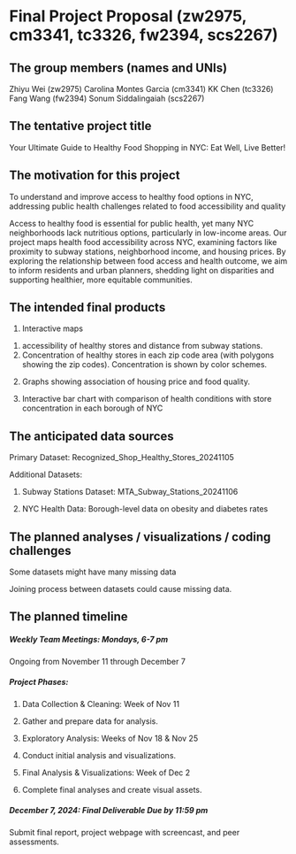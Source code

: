 Final Project Proposal (zw2975, cm3341, tc3326, fw2394, scs2267)
================

## The group members (names and UNIs)

Zhiyu Wei (zw2975) Carolina Montes Garcia (cm3341) KK Chen (tc3326) Fang
Wang (fw2394) Sonum Siddalingaiah (scs2267)

## The tentative project title

Your Ultimate Guide to Healthy Food Shopping in NYC: Eat Well, Live
Better!

## The motivation for this project

To understand and improve access to healthy food options in NYC,
addressing public health challenges related to food accessibility and
quality

Access to healthy food is essential for public health, yet many NYC
neighborhoods lack nutritious options, particularly in low-income areas.
Our project maps health food accessibility across NYC, examining factors
like proximity to subway stations, neighborhood income, and housing
prices. By exploring the relationship between food access and health
outcome, we aim to inform residents and urban planners, shedding light
on disparities and supporting healthier, more equitable communities.

## The intended final products

1.  Interactive maps

<!-- -->

1.  accessibility of healthy stores and distance from subway stations.
2.  Concentration of healthy stores in each zip code area (with polygons
    showing the zip codes). Concentration is shown by color schemes.

<!-- -->

2.  Graphs showing association of housing price and food quality.

3.  Interactive bar chart with comparison of health conditions with
    store concentration in each borough of NYC

## The anticipated data sources

Primary Dataset: Recognized_Shop_Healthy_Stores_20241105

Additional Datasets:

1.  Subway Stations Dataset: MTA_Subway_Stations_20241106

2.  NYC Health Data: Borough-level data on obesity and diabetes rates

## The planned analyses / visualizations / coding challenges

Some datasets might have many missing data

Joining process between datasets could cause missing data.

## The planned timeline

##### Weekly Team Meetings: Mondays, 6-7 pm

Ongoing from November 11 through December 7

##### Project Phases:

1.  Data Collection & Cleaning: Week of Nov 11

2.  Gather and prepare data for analysis.

3.  Exploratory Analysis: Weeks of Nov 18 & Nov 25

4.  Conduct initial analysis and visualizations.

5.  Final Analysis & Visualizations: Week of Dec 2

6.  Complete final analyses and create visual assets.

##### December 7, 2024: Final Deliverable Due by 11:59 pm

Submit final report, project webpage with screencast, and peer
assessments.
